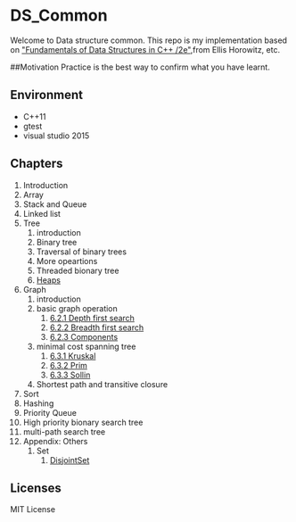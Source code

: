 # DS_Common

Welcome to Data structure common. This repo is my implementation based on ["Fundamentals of Data Structures in C++ /2e"](https://www.tenlong.com.tw/products/9780929306377),from Ellis Horowitz, etc.

##Motivation
Practice is the best way to confirm what you have learnt.

## Environment
+ C++11
+ gtest 
+ visual studio 2015

## Chapters
1. Introduction
2. Array
3. Stack and Queue
4. Linked list
5. Tree
	1. introduction
	2. Binary tree
	3. Traversal of binary trees
	4. More opeartions
	5. Threaded bionary tree
	6. [Heaps](test/src/queue/TestPriorityQueue.cpp)
6. Graph
	1. introduction
	2. basic graph operation
		1. [6.2.1 Depth first search](test/src/graph/TestMatrixWDigraph.cpp)
		2. [6.2.2 Breadth first search](test/src/graph/TestMatrixWDigraph.cpp)
		3. [6.2.3 Components](test/src/graph/TestMatrixWDigraph.cpp)
	3. minimal cost spanning tree
		1. [6.3.1 Kruskal](test/src/graph/TestMatrixWGraph.cpp)
		2. [6.3.2 Prim](test/src/graph/TestMatrixWGraph.cpp)
		3. [6.3.3 Sollin](test/src/graph/TestMatrixWGraph.cpp)
	4. Shortest path and transitive closure
7. Sort
8. Hashing
9. Priority Queue
10. High priority bionary search tree
11. multi-path search tree
12. Appendix: Others
	1. Set
		1. [DisjointSet](test/src/set/TestDisjointSetArray.cpp)


## Licenses
MIT License
